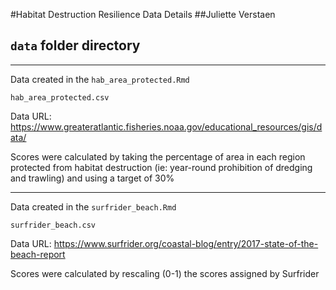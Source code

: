 #Habitat Destruction Resilience Data Details
##Juliette Verstaen
## `data` folder directory

******************************************************************
Data created in the `hab_area_protected.Rmd`

`hab_area_protected.csv`

Data URL: https://www.greateratlantic.fisheries.noaa.gov/educational_resources/gis/data/

Scores were calculated by taking the percentage of area in each region protected from habitat destruction (ie: year-round prohibition of dredging and trawling) and using a target of 30%

******************************************************************
Data created in the `surfrider_beach.Rmd`

`surfrider_beach.csv`

Data URL: https://www.surfrider.org/coastal-blog/entry/2017-state-of-the-beach-report

Scores were calculated by rescaling (0-1) the scores assigned by Surfrider 


